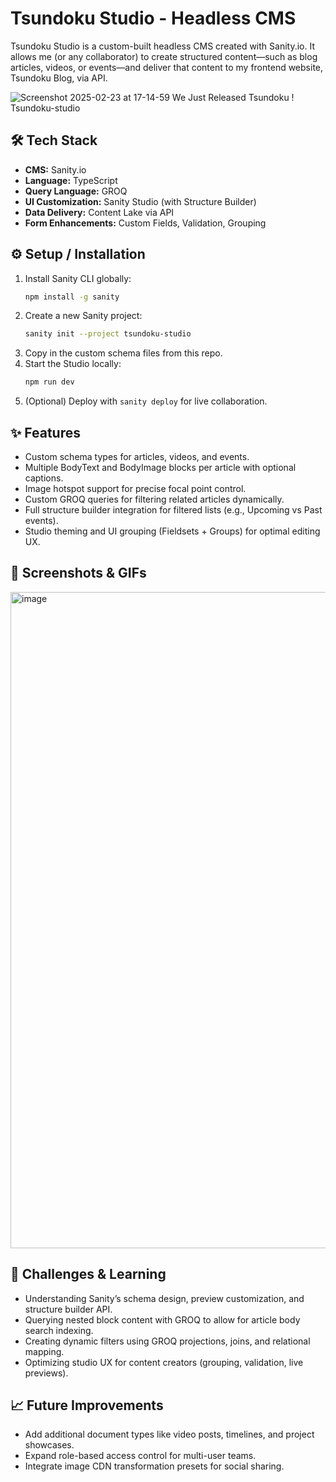 # Tsundoku Studio - Headless CMS

Tsundoku Studio is a custom-built headless CMS created with Sanity.io. It allows me (or any collaborator) to create structured content—such as blog articles, videos, or events—and deliver that content to my frontend website, Tsundoku Blog, via API.

![Screenshot 2025-02-23 at 17-14-59 We Just Released Tsundoku ! Tsundoku-studio](https://github.com/user-attachments/assets/2faf82d5-d562-4e31-920e-e99292d0e192)

## 🛠 Tech Stack

- **CMS:** Sanity.io
- **Language:** TypeScript
- **Query Language:** GROQ
- **UI Customization:** Sanity Studio (with Structure Builder)
- **Data Delivery:** Content Lake via API
- **Form Enhancements:** Custom Fields, Validation, Grouping

## ⚙️ Setup / Installation

1. Install Sanity CLI globally:
   ```bash
   npm install -g sanity
   ```
2. Create a new Sanity project:
   ```bash
   sanity init --project tsundoku-studio
   ```
3. Copy in the custom schema files from this repo.
4. Start the Studio locally:
   ```bash
   npm run dev
   ```
5. (Optional) Deploy with `sanity deploy` for live collaboration.

## ✨ Features

- Custom schema types for articles, videos, and events.
- Multiple BodyText and BodyImage blocks per article with optional captions.
- Image hotspot support for precise focal point control.
- Custom GROQ queries for filtering related articles dynamically.
- Full structure builder integration for filtered lists (e.g., Upcoming vs Past events).
- Studio theming and UI grouping (Fieldsets + Groups) for optimal editing UX.

## 📸 Screenshots & GIFs

<img width="1050" alt="image" src="https://github.com/user-attachments/assets/20de25f0-0697-4e8c-86b7-52b6a9b08210" />


## 🧠 Challenges & Learning

- Understanding Sanity’s schema design, preview customization, and structure builder API.
- Querying nested block content with GROQ to allow for article body search indexing.
- Creating dynamic filters using GROQ projections, joins, and relational mapping.
- Optimizing studio UX for content creators (grouping, validation, live previews).

## 📈 Future Improvements

- Add additional document types like video posts, timelines, and project showcases.
- Expand role-based access control for multi-user teams.
- Integrate image CDN transformation presets for social sharing.
